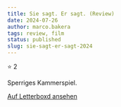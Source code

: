 ```yaml
---
title: Sie sagt. Er sagt. (Review)
date: 2024-07-26
author: marco.bakera
tags: review, film
status: published
slug: sie-sagt-er-sagt-2024
---
```


⭐ 2

Sperriges Kammerspiel.

[Auf Letterboxd ansehen](https://boxd.it/6XKAjf)


